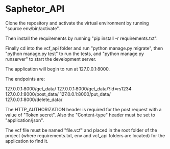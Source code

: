 # Saphetor_API

Clone the repository and activate the virtual environment by running "source env/bin/activate".

Then install the requirements by running "pip install -r requirements.txt".


Finally cd into the vcf_api folder and run "python manage.py migrate", then "python manage.py test" to run the tests, and "python manage.py runserver" to start the development server.

The application will begin to run at 127.0.0.1:8000.

The endpoints are:

127.0.0.1:8000/get_data/
127.0.0.1:8000/get_data/?id=rs1234
127.0.0.1:8000/post_data/
127.0.0.1:8000/put_data/
127.0.0.1:8000/delete_data/

The HTTP_AUTHORIZATION header is required for the post request with a value of "Token secret". Also the "Content-type" header must be set to "application/json".

The vcf file must be named "file.vcf" and placed in the root folder of the project (where requirements.txt, env and vcf_api folders are located) for the application to find it.
